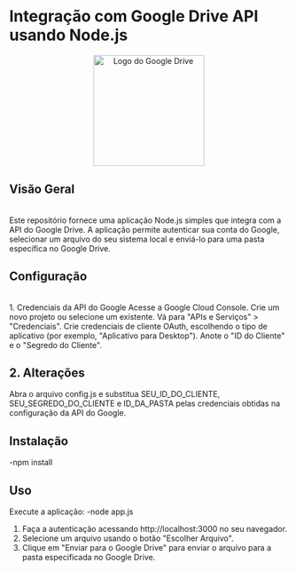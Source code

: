 <h1>Integração com Google Drive API usando Node.js</h1>
<div align="center">
  <img src="https://logosmarcas.net/wp-content/uploads/2020/12/Google-Drive-Logo.png" alt="Logo do Google Drive" width="200">
</div>
<h2>Visão Geral</h2>
<br>
Este repositório fornece uma aplicação Node.js simples que integra com a API do Google Drive. A aplicação permite autenticar sua conta do Google, selecionar um arquivo do seu sistema local e enviá-lo para uma pasta específica no Google Drive.

<h2>Configuração </h2>
<br>
1. Credenciais da API do Google
Acesse a Google Cloud Console.
Crie um novo projeto ou selecione um existente.
Vá para "APIs e Serviços" > "Credenciais".
Crie credenciais de cliente OAuth, escolhendo o tipo de aplicativo (por exemplo, "Aplicativo para Desktop").
Anote o "ID do Cliente" e o "Segredo do Cliente".

<h2>2. Alterações </h2>
Abra o arquivo config.js e substitua SEU_ID_DO_CLIENTE, SEU_SEGREDO_DO_CLIENTE e ID_DA_PASTA pelas credenciais obtidas na configuração da API do Google.

<h2>Instalação</h2>
-npm install
<br>

<h2>Uso</h2>
Execute a aplicação:
-node app.js
<br>
<ol>
<li>Faça a autenticação acessando http://localhost:3000 no seu navegador.</li>
<li>Selecione um arquivo usando o botão "Escolher Arquivo".</li>
<li>Clique em "Enviar para o Google Drive" para enviar o arquivo para a pasta especificada no Google Drive.</li>
